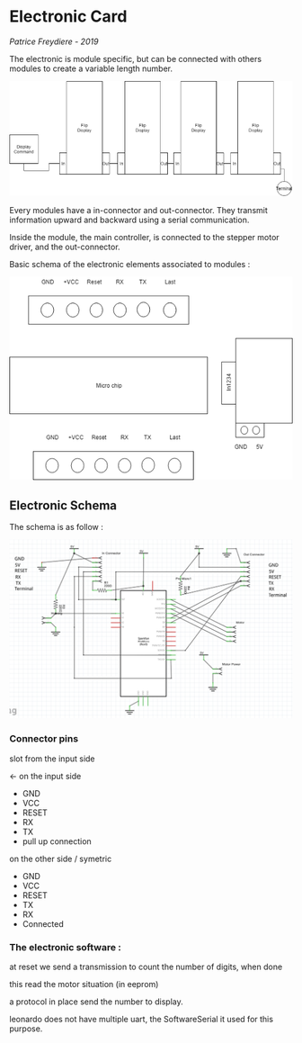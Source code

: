 # Electronic Card

*Patrice Freydiere - 2019*

The electronic is module specific, but can be connected with others modules to create a variable length number.

![](electronic/connecting_schema.png)

Every modules have a in-connector and out-connector. They transmit information upward and backward using a serial communication.

Inside the module, the main controller, is connected to the stepper motor driver, and the out-connector.



Basic schema of the electronic elements associated to modules :



![](electronic/connector.png)



## Electronic Schema



The schema is as follow :



![](electronic/schematic.png)





### Connector pins



slot from the input side

<-  on the input side

- GND
- VCC
- RESET
- RX
- TX
- pull up connection



on the other side / symetric

- GND
- VCC
- RESET
- TX
- RX
- Connected



### The electronic software :

at reset we send a transmission to count the number of digits, when done

this read the motor situation (in eeprom)



a protocol in place send the number to display. 



leonardo does not have multiple uart, the SoftwareSerial it used for this purpose.

